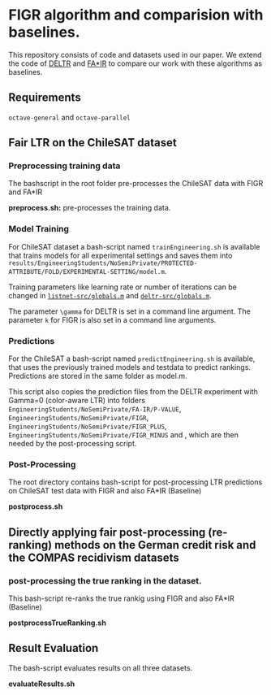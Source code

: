# FIGR algorithm and comparision with baselines.
This repository consists of code and datasets used in our paper. We extend the code of [DELTR](https://github.com/MilkaLichtblau/DELTR-Experiments) and [FA\*IR](https://github.com/fair-search) to compare our work with these algorithms as baselines.


## Requirements
``octave-general`` and ``octave-parallel``

## Fair LTR on the ChileSAT dataset

### Preprocessing training data
The bashscript in the root folder pre-processes the ChileSAT data with FIGR and FA\*IR

**preprocess.sh:** pre-processes the training data.

### Model Training

For ChileSAT dataset a bash-script named ``trainEngineering.sh`` is available that trains models for all experimental settings and saves them into ``results/EngineeringStudents/NoSemiPrivate/PROTECTED-ATTRIBUTE/FOLD/EXPERIMENTAL-SETTING/model.m``. 

Training parameters like learning rate or number of iterations can be changed in [``listnet-src/globals.m``](https://github.com/sruthigorantla/FIGR/tree/master/listnet-src/globals.m) and [``deltr-src/globals.m``](https://github.com/sruthigorantla/FIGR/tree/master/deltr-src/globals.m). 

The parameter ``\gamma`` for DELTR is set in a command line argument.
The parameter ``k`` for FIGR is also set in a command line arguments.

### Predictions

For the ChileSAT a bash-script named ``predictEngineering.sh`` is available, that uses the previously trained models and testdata to predict rankings. Predictions are stored in the same folder as model.m.

This script also copies the prediction files from the DELTR experiment with Gamma=0 (color-aware LTR) into folders ``EngineeringStudents/NoSemiPrivate/FA-IR/P-VALUE``, ``EngineeringStudents/NoSemiPrivate/FIGR``, ``EngineeringStudents/NoSemiPrivate/FIGR_PLUS``, ``EngineeringStudents/NoSemiPrivate/FIGR_MINUS`` and , which are then needed by the post-processing script.

### Post-Processing 

The root directory contains bash-script for post-processing LTR predictions on ChileSAT test data with FIGR and also FA\*IR (Baseline)

**postprocess.sh** 


## Directly applying fair post-processing (re-ranking) methods on the German credit risk and the COMPAS recidivism datasets

### post-processing the true ranking in the dataset.

This bash-script re-ranks the true rankig using FIGR and also FA*IR (Baseline)

**postprocessTrueRanking.sh**

## Result Evaluation

The bash-script evaluates results on all three datasets.

**evaluateResults.sh**
